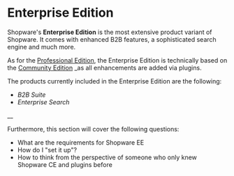 # Enterprise Edition

Shopware's **Enterprise Edition** is the most extensive product variant of Shopware. It comes with enhanced B2B features, a sophisticated search engine and much more.

As for the [Professional Edition](../professional-edition.md), the Enterprise Edition is technically based on the [Community Edition](../community-edition.md) _as all enhancements are added via plugins.

The products currently included in the Enterprise Edition are the following:

* _B2B Suite_
* _Enterprise Search_

\_\_

Furthermore, this section will cover the following questions:

* What are the requirements for Shopware EE
* How do I "set it up"?
* How to think from the perspective of someone who only knew Shopware CE and plugins before

